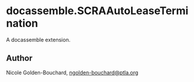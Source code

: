 # docassemble.SCRAAutoLeaseTermination

A docassemble extension.

## Author

Nicole Golden-Bouchard, ngolden-bouchard@ptla.org

